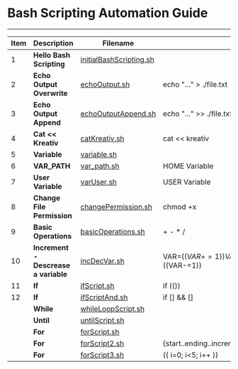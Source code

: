 # Bash Scripting Automation Guide
---

| Item | Description | Filename ||
|---|---|---|---|
|1|**Hello Bash Scripting**|[initialBashScripting.sh](initialBashScripting.sh)||
|2|**Echo Output Overwrite**|[echoOutput.sh](echoOutput.sh)|echo "..." > ./file.txt|
|3|**Echo Output Append**|[echoOutputAppend.sh](echoOutputAppend.sh)|echo "..." >> ./file.txt|
|4|**Cat << Kreativ**|[catKreativ.sh](catKreativ.sh)|cat << kreativ|
|5|**Variable**|[variable.sh](variable.sh)||
|6|**VAR_PATH**|[var_path.sh](var_path.sh)|HOME Variable|
|7|**User Variable**|[varUser.sh](varUser.sh)|USER Variable|
|8|**Change File Permission**|[changePermission.sh](changePermission.sh)|chmod +x|
|9|**Basic Operations**|[basicOperations.sh](basicOperations.sh)|+ - \* /|
|10|**Increment - Descrease a variable**|[incDecVar.sh](incDecVar.sh)|VAR=$((VAR+=1)) VAR=$((VAR-=1))|
|11|**If**|[ifScript.sh](ifScript.sh)|if (())|
|12|**If**|[ifScriptAnd.sh](ifScriptAnd.sh)|if [] && []|
||**While**|[whileLoopScript.sh](whileLoopScript.sh)||
||**Until**|[untilScript.sh](untilScript.sh)||
||**For**|[forScript.sh](forScript.sh)||
||**For**|[forScript2.sh](forScript2.sh)|{start..ending..increment}|
||**For**|[forScript3.sh](forScript3.sh)|(( i=0; i<5; i++ ))|
